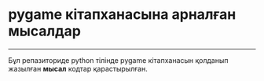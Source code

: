 # pygame кітапханасына арналған мысалдар
---
Бұл репазиториде python тілінде pygame кітапханасын қолданып жазылған **мысал** кодтар қарастырылған.
